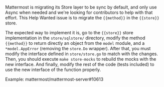 Mattermost is migrating its Store layer to be sync by default, and only use Async when needed and we're looking for contributors to help with that effort. This Help Wanted issue is to migrate the `{{method}}` in the `{{store}}` store.

The expected way to implement it is, go to the `{{store}}` store implementation in the `store/sqlstore/` directory, modify the method `{{method}}` to return directly an object from the `model` module, and a `*model.AppError` (removing the `store.Do` wrapper). After that, you must modify the interface defined in `store/store.go` to match with the changes. Then, you should execute `make store-mocks` to rebuild the mocks with the new interface. And finally, modify the rest of the code (tests included) to use the new interface of the function properly.

Example: mattermost/mattermost-server#10613
